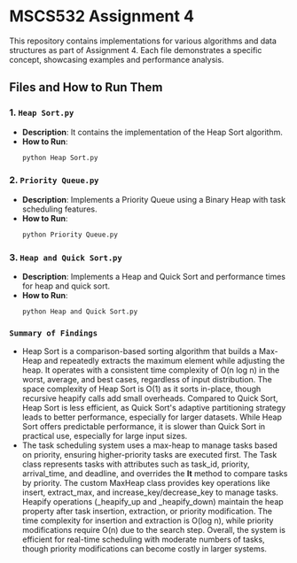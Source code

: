 # MSCS532 Assignment 4

This repository contains implementations for various algorithms and data structures as part of Assignment 4. Each file demonstrates a specific concept, showcasing examples and performance analysis.

## Files and How to Run Them

### 1. `Heap Sort.py`
- **Description**: It contains the implementation of the Heap Sort algorithm.
- **How to Run**:
    ```bash
    python Heap Sort.py
    ```

### 2. `Priority Queue.py`
- **Description**: Implements a Priority Queue using a Binary Heap with task scheduling features.
- **How to Run**:
    ```bash
    python Priority Queue.py
    ```

### 3. `Heap and Quick Sort.py`
- **Description**: Implements a Heap and Quick Sort and performance times for heap and quick sort.
- **How to Run**:
    ```bash
    python Heap and Quick Sort.py
    ```


###  **`Summary of Findings`**

- Heap Sort is a comparison-based sorting algorithm that builds a Max-Heap and repeatedly extracts the maximum element while adjusting the heap. It operates with a consistent time complexity of O(n log n) in the worst, average, and best cases, regardless of input distribution. The space complexity of Heap Sort is O(1) as it sorts in-place, though recursive heapify calls add small overheads. Compared to Quick Sort, Heap Sort is less efficient, as Quick Sort's adaptive partitioning strategy leads to better performance, especially for larger datasets. While Heap Sort offers predictable performance, it is slower than Quick Sort in practical use, especially for large input sizes.
- The task scheduling system uses a max-heap to manage tasks based on priority, ensuring higher-priority tasks are executed first. The Task class represents tasks with attributes such as task_id, priority, arrival_time, and deadline, and overrides the __lt__ method to compare tasks by priority. The custom MaxHeap class provides key operations like insert, extract_max, and increase_key/decrease_key to manage tasks. Heapify operations (_heapify_up and _heapify_down) maintain the heap property after task insertion, extraction, or priority modification. The time complexity for insertion and extraction is O(log n), while priority modifications require O(n) due to the search step. Overall, the system is efficient for real-time scheduling with moderate numbers of tasks, though priority modifications can become costly in larger systems.
